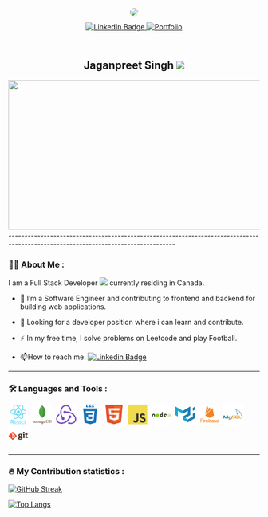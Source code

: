 

<div align="center">
<div id="header" align="center" >
  <img src="https://jpportfolioapp.netlify.app/static/media/jp.04d82324b9bce7c47d0a.jpeg" width="100"/ style="border-radius: 50%">
</div>
<div id="badges" align="center"  style="margin:10px">
  <a href="https://www.linkedin.com/in/jpsngh/">
    <img src="https://img.shields.io/badge/LinkedIn-blue?style=for-the-badge&logo=linkedin&logoColor=white" alt="LinkedIn Badge"/>
  </a>
  <span > 
  <a href="http://jpportfolioapp.netlify.app">
    <img src="https://img.shields.io/badge/-portfolio-red" alt="Portfolio"/>
  </a>
    </span>
</div>
<img src="https://komarev.com/ghpvc/?username=jpsngh&style=flat-square&color=blue" alt=""/>
   <h2>
Jaganpreet Singh
  <img src="https://media.giphy.com/media/hvRJCLFzcasrR4ia7z/giphy.gif" width="30px"/>
</h2>
  </div>
  <div align="center">
  <img src="https://media4.giphy.com/media/qgQUggAC3Pfv687qPC/giphy.gif?cid=ecf05e475m2l6yat13fb3wx17b5ilabpe4t6tbhaadp5mqwf&ep=v1_gifs_search&rid=giphy.gif&ct=g" width="600" height="300"/>
</div>
----------------------------------------------------------------------------------------------------------------------------------

### :man_technologist:    About Me :

I am a Full Stack Developer <img src="https://media.giphy.com/media/WUlplcMpOCEmTGBtBW/giphy.gif" width="30"> currently residing in Canada.

- :telescope: I’m a Software Engineer and contributing to frontend and backend for building web applications.

- :seedling: Looking for a developer position where i can learn and contribute.

- :zap: In my free time, I solve problems on Leetcode and play Football.

- :mailbox:How to reach me: [![Linkedin Badge](https://img.shields.io/badge/-jpsngh-blue?style=flat&logo=Linkedin&logoColor=white)](https://www.linkedin.com/in/jpsngh/)

----------------------------------------------------------------------------------------------------------------------------------

### :hammer_and_wrench: Languages and Tools :
<div>
  
  <img src="https://github.com/devicons/devicon/blob/master/icons/react/react-original-wordmark.svg" title="React" alt="React" width="40" height="40"/>&nbsp;
   <img src="https://raw.githubusercontent.com/devicons/devicon/1119b9f84c0290e0f0b38982099a2bd027a48bf1/icons/mongodb/mongodb-original-wordmark.svg" title="React" alt="MongoDb" width="40" height="40"/>&nbsp;
  <img src="https://github.com/devicons/devicon/blob/master/icons/redux/redux-original.svg" title="Redux" alt="Redux " width="40" height="40"/>&nbsp;
  <img src="https://github.com/devicons/devicon/blob/master/icons/css3/css3-plain-wordmark.svg"  title="CSS3" alt="CSS" width="40" height="40"/>&nbsp;
  <img src="https://github.com/devicons/devicon/blob/master/icons/html5/html5-original.svg" title="HTML5" alt="HTML" width="40" height="40"/>&nbsp;
  <img src="https://github.com/devicons/devicon/blob/master/icons/javascript/javascript-original.svg" title="JavaScript" alt="JavaScript" width="40" height="40"/>&nbsp;
    <img src="https://github.com/devicons/devicon/blob/master/icons/nodejs/nodejs-original-wordmark.svg" title="NodeJS" alt="NodeJS" width="40" height="40"/>&nbsp;
    <img src="https://github.com/devicons/devicon/blob/master/icons/materialui/materialui-original.svg" title="Material UI" alt="Material UI" width="40" height="40"/>&nbsp;
  <img src="https://github.com/devicons/devicon/blob/master/icons/firebase/firebase-plain-wordmark.svg" title="Firebase" alt="Firebase" width="40" height="40"/>&nbsp;
  <img src="https://github.com/devicons/devicon/blob/master/icons/mysql/mysql-original-wordmark.svg" title="MySQL"  alt="MySQL" width="40" height="40"/>&nbsp;
  <img src="https://github.com/devicons/devicon/blob/master/icons/git/git-original-wordmark.svg" title="Git" alt="Git" width="40" height="40"/>&nbsp;
</div>

-------------------------------------------------------------------------------------------------------------------------------

### :fire: My Contribution statistics :

[![GitHub Streak](http://github-readme-streak-stats.herokuapp.com?user=jpsngh&theme=dark&background=000000)](https://git.io/streak-stats)
<div>
   </div> 
  
  [![Top Langs](https://github-readme-stats.vercel.app/api/top-langs/?username=jpsngh&layout=compact&theme=vision-friendly-dark)](https://github.com/anuraghazra/github-readme-stats)

